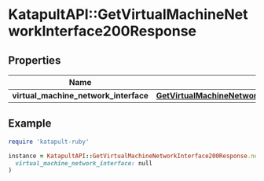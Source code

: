 # KatapultAPI::GetVirtualMachineNetworkInterface200Response

## Properties

| Name | Type | Description | Notes |
| ---- | ---- | ----------- | ----- |
| **virtual_machine_network_interface** | [**GetVirtualMachineNetworkInterface200ResponseVirtualMachineNetworkInterface**](GetVirtualMachineNetworkInterface200ResponseVirtualMachineNetworkInterface.md) |  |  |

## Example

```ruby
require 'katapult-ruby'

instance = KatapultAPI::GetVirtualMachineNetworkInterface200Response.new(
  virtual_machine_network_interface: null
)
```

